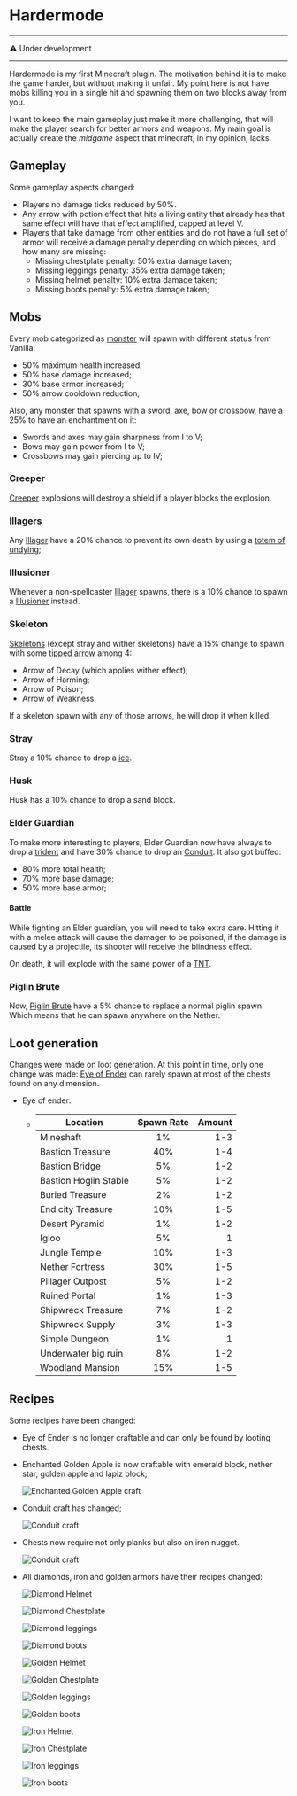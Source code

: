 # Hardermode

---

:warning: Under development

---
Hardermode is my first Minecraft plugin.
The motivation behind it is to make the game
harder, but without making it unfair.
My point here is not have mobs killing you in a
single hit and spawning them on two blocks away
from you.

I want to keep the main gameplay just make it
more challenging, that will make the player
search for better armors and weapons. My main
goal is actually create the *midgame* aspect
that minecraft, in my opinion, lacks.

## Gameplay

Some gameplay aspects changed:

- Players no damage ticks reduced by 50%.
- Any arrow with potion effect that hits a living
  entity that already has that same effect will
  have that effect amplified, capped at level V.
- Players that take damage from other entities and do not
  have a full set of armor will receive a damage
  penalty depending on which pieces, and how many are 
  missing:
  - Missing chestplate penalty: 50% extra damage taken;
  - Missing leggings penalty: 35% extra damage taken;
  - Missing helmet penalty: 10% extra damage taken;
  - Missing boots penalty: 5% extra damage taken;

## Mobs

Every mob categorized as [monster](https://hub.spigotmc.org/javadocs/spigot/org/bukkit/entity/Monster.html)
will spawn with different status from Vanilla:

- 50% maximum health increased;
- 50% base damage increased;
- 30% base armor increased;
- 50% arrow cooldown reduction;

Also, any monster that spawns with a sword, axe, bow or
crossbow, have a 25% to have an enchantment on it:

- Swords and axes may gain sharpness from I to V;
- Bows may gain power from I to V;
- Crossbows may gain piercing up to IV;

### Creeper

[Creeper](https://minecraft.fandom.com/wiki/Creeper)
explosions will destroy a shield if a
player blocks the explosion.

### Illagers

Any [Illager](https://minecraft.fandom.com/wiki/Illager)
have a 20% chance to prevent its own death by using
a [totem of undying](https://minecraft.fandom.com/wiki/Totem_of_Undying);

### Illusioner

Whenever a non-spellcaster [Illager](https://minecraft.fandom.com/wiki/Illager)
spawns, there is a 10% chance to spawn a
[Illusioner](https://minecraft.fandom.com/wiki/Illusioner)
instead.

### Skeleton

[Skeletons](https://minecraft.fandom.com/wiki/Skeleton)
(except stray and wither skeletons) have a 15% change to spawn with some
[tipped arrow](https://minecraft.fandom.com/wiki/Arrow#Tipped_arrows)
among 4:

- Arrow of Decay (which applies wither effect);
- Arrow of Harming;
- Arrow of Poison;
- Arrow of Weakness

If a skeleton spawn with any of those arrows,
he will drop it when killed.

### Stray

Stray a 10% chance to drop a [ice](https://minecraft.fandom.com/wiki/Ice).

### Husk

Husk has a 10% chance to drop a sand block.

### Elder Guardian

To make more interesting to players, Elder Guardian
now have always to drop a [trident](https://minecraft.fandom.com/wiki/Trident)
and have 30% chance to drop an [Conduit](https://minecraft.fandom.com/wiki/Conduit).
It also got buffed:

- 80% more total health;
- 70% more base damage;
- 50% more base armor;

#### Battle

While fighting an Elder guardian, you will need to take
extra care. Hitting it with a melee attack will cause
the damager to be poisoned, if the damage is caused by
a projectile, its shooter will receive the blindness effect.

On death, it will explode with the same power of a [TNT](https://minecraft.fandom.com/wiki/TNT).
  
### Piglin Brute

Now, [Piglin Brute](https://minecraft.fandom.com/wiki/Piglin_Brute)
have a 5% chance to replace a normal piglin spawn. Which
means that he can spawn anywhere on the Nether.

## Loot generation

Changes were made on loot generation.
At this point in time, only one change was
made: [Eye of Ender](https://minecraft.fandom.com/wiki/Eye_of_Ender)
can rarely spawn at most of the chests found
on any dimension.

- Eye of ender:
  - | Location      | Spawn Rate    | Amount |
    | ------------- |:-------------:| -----:|
    | Mineshaft     | 1% | 1-3 |
    | Bastion Treasure | 40% |  1-4  |
    | Bastion Bridge | 5% | 1-2 |
    | Bastion Hoglin Stable | 5% | 1-2 |
    | Buried Treasure | 2% | 1-2 |
    | End city Treasure | 10% | 1-5 |
    | Desert Pyramid | 1% | 1-2 |
    | Igloo | 5% | 1 |
    | Jungle Temple | 10% | 1-3 |
    | Nether Fortress | 30% | 1-5 |
    | Pillager Outpost | 5% | 1-2 |
    | Ruined Portal | 1% | 1-3 |
    | Shipwreck Treasure | 7% | 1-2 |
    | Shipwreck Supply | 3% | 1-3 |
    | Simple Dungeon | 1% | 1 |
    | Underwater big ruin | 8% | 1-2 |
    | Woodland Mansion | 15% | 1-5 |
  
## Recipes

Some recipes have been changed:

- Eye of Ender is no longer craftable and can
only be found by looting chests.
- Enchanted Golden Apple is now craftable with emerald
  block, nether star, golden apple and lapiz block;
  
  ![Enchanted Golden Apple craft](assets/recipes/enchanted_golden_apple_craft.png)
- Conduit craft has changed;
  
  ![Conduit craft](assets/recipes/conduit.png)

- Chests now require not only planks but also an
  iron nugget.

  ![Conduit craft](assets/recipes/chest.png)

- All diamonds, iron and golden armors have their recipes
  changed:
  
  ![Diamond Helmet](assets/recipes/diamond_helmet.png)

  ![Diamond Chestplate](assets/recipes/diamond_chestplate.png)
  
  ![Diamond leggings](assets/recipes/diamond_leggings.png)
  
  ![Diamond boots](assets/recipes/diamond_boots.png)

  ![Golden Helmet](assets/recipes/golden_helmet.png)

  ![Golden Chestplate](assets/recipes/golden_chestplate.png)

  ![Golden leggings](assets/recipes/golden_leggings.png)

  ![Golden boots](assets/recipes/golden_boots.png)

  ![Iron Helmet](assets/recipes/iron_helmet.png)

  ![Iron Chestplate](assets/recipes/iron_chestplate.png)

  ![Iron leggings](assets/recipes/iron_leggings.png)

  ![Iron boots](assets/recipes/iron_boots.png)